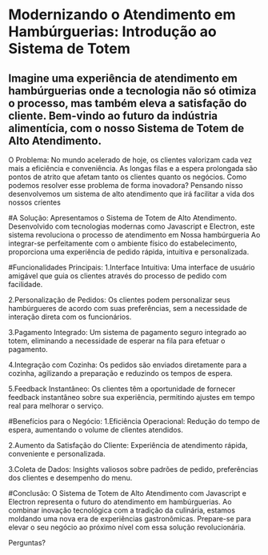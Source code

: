 # Modernizando o Atendimento em Hambúrguerias: Introdução ao Sistema de Totem

## Imagine uma experiência de atendimento em hambúrguerias onde a tecnologia não só otimiza o processo, mas também eleva a satisfação do cliente. Bem-vindo ao futuro da indústria alimentícia, com o nosso Sistema de Totem de Alto Atendimento.

O Problema:
No mundo acelerado de hoje, os clientes valorizam cada vez mais a eficiência e conveniência. As longas filas e a espera prolongada são pontos de atrito que afetam tanto os clientes quanto os negócios. Como podemos resolver esse problema de forma inovadora?
Pensando nisso desenvolvemos um sistema de alto atendimento que irá facilitar a vida dos nossos crientes 

#A Solução:
Apresentamos o Sistema de Totem de Alto Atendimento. Desenvolvido com tecnologias modernas como Javascript e Electron, este sistema revoluciona o processo de atendimento em Nossa hambúrgueria  Ao integrar-se perfeitamente com o ambiente físico do estabelecimento, proporciona uma experiência de pedido rápida, intuitiva e personalizada.


#Funcionalidades Principais:
1.Interface Intuitiva: Uma interface de usuário amigável que guia os clientes através do processo de pedido com facilidade.

2.Personalização de Pedidos: Os clientes podem personalizar seus hambúrgueres de acordo com suas preferências, sem a necessidade de interação direta com os funcionários.

3.Pagamento Integrado: Um sistema de pagamento seguro integrado ao totem, eliminando a necessidade de esperar na fila para efetuar o pagamento.

4.Integração com Cozinha: Os pedidos são enviados diretamente para a cozinha, agilizando a preparação e reduzindo os tempos de espera.

5.Feedback Instantâneo: Os clientes têm a oportunidade de fornecer feedback instantâneo sobre sua experiência, permitindo ajustes em tempo real para melhorar o serviço.


#Benefícios para o Negócio:
1.Eficiência Operacional: Redução do tempo de espera, aumentando o volume de clientes atendidos.

2.Aumento da Satisfação do Cliente: Experiência de atendimento rápida, conveniente e personalizada.

3.Coleta de Dados: Insights valiosos sobre padrões de pedido, preferências dos clientes e desempenho do menu.


#Conclusão:
O Sistema de Totem de Alto Atendimento com Javascript e Electron representa o futuro do atendimento em hambúrguerias. Ao combinar inovação tecnológica com a tradição da culinária, estamos moldando uma nova era de experiências gastronômicas. Prepare-se para elevar o seu negócio ao próximo nível com essa solução revolucionária.

Perguntas?

